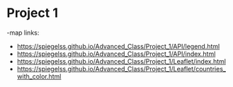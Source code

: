 # Project 1


-map links: <br/>
* https://spiegelss.github.io/Advanced_Class/Project_1/API/legend.html <br>
* https://spiegelss.github.io/Advanced_Class/Project_1/API/index.html <br>
* https://spiegelss.github.io/Advanced_Class/Project_1/Leaflet/index.html <br>
* https://spiegelss.github.io/Advanced_Class/Project_1/Leaflet/countries_with_color.html